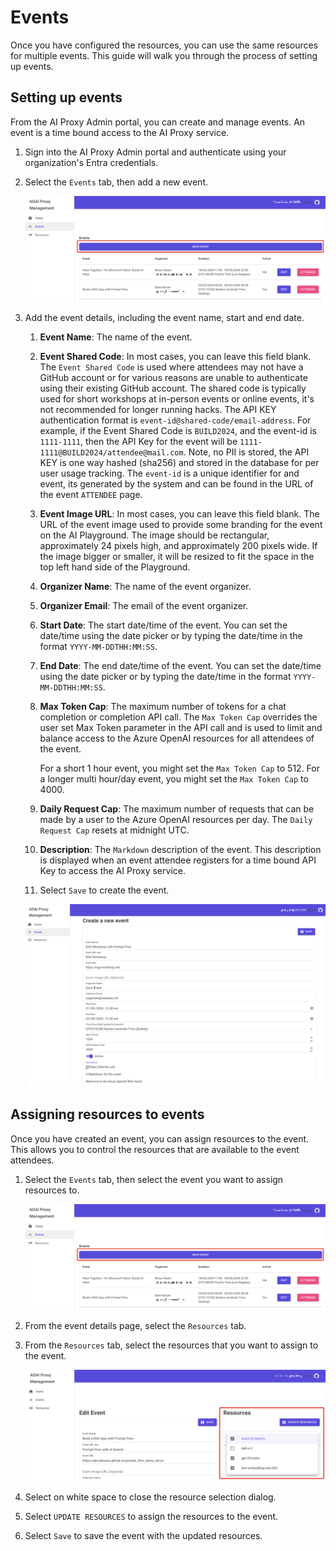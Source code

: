 # Events

Once you have configured the resources, you can use the same resources for multiple events. This guide will walk you through the process of setting up events.

## Setting up events

From the AI Proxy Admin portal, you can create and manage events. An event is a time bound access to the AI Proxy service.

1. Sign into the AI Proxy Admin portal and authenticate using your organization's Entra credentials.
1. Select the `Events` tab, then add a new event.

    ![](./media/proxy-events.png)

1. Add the event details, including the event name, start and end date.

    1. **Event Name**: The name of the event.
    1. **Event Shared Code**: In most cases, you can leave this field blank. The `Event Shared Code` is used where attendees may not have a GitHub account or for various reasons are unable to authenticate using their existing GitHub account. The shared code is typically used for short workshops at in-person events or online events, it's not recommended for longer running hacks.
    The API KEY authentication format is `event-id@shared-code/email-address`. For example, if the Event Shared Code is `BUILD2024`, and the event-id is `1111-1111`, then the API Key for the event will be `1111-1111@BUILD2024/attendee@mail.com`. Note, no PII is stored, the API KEY is one way hashed (sha256) and stored in the database for per user usage tracking. The `event-id` is a unique identifier for and event, its generated by the system and can be found in the URL of the event `ATTENDEE` page.
    1. **Event Image URL**: In most cases, you can leave this field blank. The URL of the event image used to provide some branding for the event on the AI Playground. The image should be rectangular, approximately 24 pixels high, and approximately 200 pixels wide. If the image bigger or smaller, it will be resized to fit the space in the top left hand side of the Playground.
    1. **Organizer Name**: The name of the event organizer.
    1. **Organizer Email**: The email of the event organizer.
    1. **Start Date**: The start date/time of the event. You can set the date/time using the date picker or by typing the date/time in the format `YYYY-MM-DDTHH:MM:SS`.
    1. **End Date**: The end date/time of the event. You can set the date/time using the date picker or by typing the date/time in the format `YYYY-MM-DDTHH:MM:SS`.
    1. **Max Token Cap**: The maximum number of tokens for a chat completion or completion API call. The `Max Token Cap` overrides the user set Max Token parameter in the API call and is used to limit and balance access to the Azure OpenAI resources for all attendees of the event.

        For a short 1 hour event, you might set the `Max Token Cap` to 512. For a longer multi hour/day event, you might set the `Max Token Cap` to 4000.


    1. **Daily Request Cap**: The maximum number of requests that can be made by a user to the Azure OpenAI resources per day. The `Daily Request Cap` resets at midnight UTC.
    1. **Description**: The `Markdown` description of the event. This description is displayed when an event attendee registers for a time bound API Key to access the AI Proxy service.
    1. Select `Save` to create the event.

    ![](./media/proxy-new-event.png)

## Assigning resources to events

Once you have created an event, you can assign resources to the event. This allows you to control the resources that are available to the event attendees.

1. Select the `Events` tab, then select the event you want to assign resources to.

    ![](./media/proxy-events.png)

1. From the event details page, select the `Resources` tab.
1. From the `Resources` tab, select the resources that you want to assign to the event.

    ![](./media/assign-resources.png)

1. Select on white space to close the resource selection dialog.
1. Select `UPDATE RESOURCES` to assign the resources to the event.
1. Select `Save` to save the event with the updated resources.
